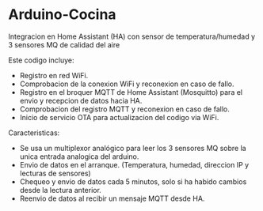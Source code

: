 # Arduino-Cocina
Integracion en Home Assistant (HA) con sensor de temperatura/humedad y 3 sensores MQ de calidad del aire

Este codigo incluye:
- Registro en red WiFi.
- Comprobacion de la conexion WiFi y reconexion en caso de fallo.
- Registro en el broquer MQTT de Home Assistant (Mosquitto) para el envio y recepcion de datos hacia HA.
- Comprobacion del registro MQTT y reconexion en caso de fallo.
- Inicio de servicio OTA para actualizacion del codigo via WiFi.

Caracteristicas:
- Se usa un multiplexor analógico para leer los 3 sensores MQ sobre la unica entrada analogica del arduino. 
- Envio de datos en el arranque. (Temperatura, humedad, direccion IP y lecturas de sensores)
- Chequeo y envio de datos cada 5 minutos, solo si ha habido cambios desde la lectura anterior.
- Reenvio de datos al recibir un mensaje MQTT desde HA.
